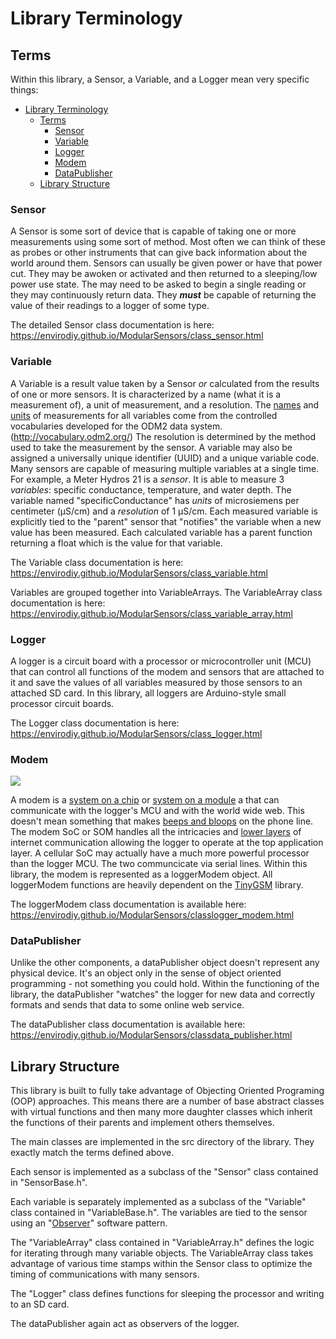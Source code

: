 [//]: # ( @page page_library_terminology Library Terminology )
# Library Terminology

[//]: # ( @section library_terminology_terms The Terms )
## Terms

Within this library, a Sensor, a Variable, and a Logger mean very specific things:

[//]: # ( @tableofcontents )

[//]: # ( Start GitHub Only )
- [Library Terminology](#library-terminology)
  - [Terms](#terms)
    - [Sensor](#sensor)
    - [Variable](#variable)
    - [Logger](#logger)
    - [Modem](#modem)
    - [DataPublisher](#datapublisher)
  - [Library Structure](#library-structure)

[//]: # ( End GitHub Only )

[//]: # ( @subsection library_terminology_sensor Sensor )
### Sensor

A Sensor is some sort of device that is capable of taking one or more measurements using some sort of method.
Most often we can think of these as probes or other instruments that can give back information about the world around them.
Sensors can usually be given power or have that power cut.
They may be awoken or activated and then returned to a sleeping/low power use state.
The may need to be asked to begin a single reading or they may continuously return data.
They _**must**_ be capable of returning the value of their readings to a logger of some type.

The detailed Sensor class documentation is here:  https://envirodiy.github.io/ModularSensors/class_sensor.html

[//]: # ( @subsection library_terminology_variable Variable )
### Variable

A Variable is a result value taken by a Sensor _or_ calculated from the results of one or more sensors.
It is characterized by a name (what it is a measurement of), a unit of measurement, and a resolution.
The [names](http://vocabulary.odm2.org/variablename/) and [units](http://vocabulary.odm2.org/units/) of measurements for all variables come from the controlled vocabularies developed for the ODM2 data system.
(http://vocabulary.odm2.org/)  The resolution is determined by the method used to take the measurement by the sensor.
A variable may also be assigned a universally unique identifier (UUID) and a unique variable code.
Many sensors are capable of measuring multiple variables at a single time.
For example, a Meter Hydros 21 is a _sensor_.
It is able to measure 3 _variables_: specific conductance, temperature, and water depth.
The variable named "specificConductance" has _units_ of microsiemens per centimeter (µS/cm) and a _resolution_ of 1 µS/cm.
Each measured variable is explicitly tied to the "parent" sensor that "notifies" the variable when a new value has been measured.
Each calculated variable has a parent function returning a float which is the value for that variable.

The Variable class documentation is here:  https://envirodiy.github.io/ModularSensors/class_variable.html

Variables are grouped together into VariableArrays.
The VariableArray class documentation is here:  https://envirodiy.github.io/ModularSensors/class_variable_array.html

[//]: # ( @subsection library_terminology_logger Logger )
### Logger

A logger is a circuit board with a processor or microcontroller unit (MCU) that can control all functions of the modem and sensors that are attached to it and save the values of all variables measured by those sensors to an attached SD card.
In this library, all loggers are Arduino-style small processor circuit boards.

The Logger class documentation is here:  https://envirodiy.github.io/ModularSensors/class_logger.html

[//]: # ( @subsection library_terminology_modem Modem )
### Modem

![](https://en.wikipedia.org/wiki/Modem#/media/File:Analogue_modem_-_acoustic_coupler.jpg)

A modem is a [system on a chip](https://en.wikipedia.org/wiki/System_on_a_chip) or [system on a module](https://en.wikipedia.org/wiki/System_on_module) a that can communicate with the logger's MCU and with the world wide web.
This doesn't mean something that makes [beeps and bloops](https://en.wikipedia.org/wiki/Modem#/media/File:Analogue_modem_-_acoustic_coupler.jpg) on the phone line.
The modem SoC or SOM handles all the intricacies and [lower layers](https://www.softwaretestinghelp.com/osi-model-layers/) of internet communication allowing the logger to operate at the top application layer.
A cellular SoC may actually have a much more powerful processor than the logger MCU.
The two communcicate via serial lines.
Within this library, the modem is represented as a loggerModem object.
All loggerModem functions are heavily dependent on the [TinyGSM](https://github.com/EnviroDIY/TinyGSM) library.

The loggerModem class documentation is available here:  https://envirodiy.github.io/ModularSensors/classlogger_modem.html


[//]: # ( @subsection library_terminology_publiser DataPublisher )
### DataPublisher

Unlike the other components, a dataPublisher object doesn't represent any physical device.
It's an object only in the sense of object oriented programming - not something you could hold.
Within the functioning of the library, the dataPublisher "watches" the logger for new data and correctly formats and sends that data to some online web service.

The dataPublisher class documentation is available here:  https://envirodiy.github.io/ModularSensors/classdata_publisher.html


[//]: # ( @section library_terminology_structure Library Structure )
## Library Structure

This library is built to fully take advantage of Objecting Oriented Programing (OOP) approaches.
This means there are a number of base abstract classes with virtual functions and then many more daughter classes which inherit the functions of their parents and implement others themselves.

The main classes are implemented in the src directory of the library.
They exactly match the terms defined above.

Each sensor is implemented as a subclass of the "Sensor" class contained in "SensorBase.h".

Each variable is separately implemented as a subclass of the "Variable" class contained in "VariableBase.h".
The variables are tied to the sensor using an "[Observer](https://en.wikipedia.org/wiki/Observer_pattern)" software pattern.

The "VariableArray" class contained in "VariableArray.h" defines the logic for iterating through many variable objects.
The VariableArray class takes advantage of various time stamps within the Sensor class to optimize the timing of communications with many sensors.

The "Logger" class defines functions for sleeping the processor and writing to an SD card.

The dataPublisher again act as observers of the logger.
